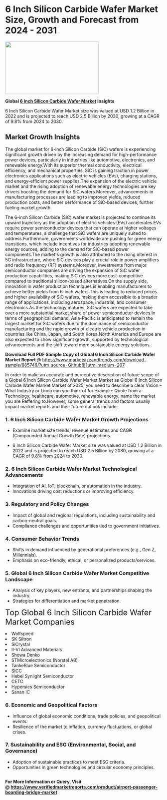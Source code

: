 <H1>6 Inch Silicon Carbide Wafer Market Size, Growth and Forecast from 2024 - 2031</H1><img class="aligncenter size-medium wp-image-584254" src="https://thirdeyenews.in/wp-content/uploads/2024/09/Global-Market-Research-300x168.jpeg" alt="" width="300" height="168" /><p><strong>Global&nbsp;<a href="https://www.marketsizeandtrends.com/download-sample/885746/?utm_source=Github8j?utm_medium=207">6 Inch Silicon Carbide Wafer Market</a> Insights</strong></p><p>6 Inch Silicon Carbide Wafer Market size was valued at USD 1.2 Billion in 2022 and is projected to reach USD 2.5 Billion by 2030, growing at a CAGR of 9.8% from 2024 to 2030.</p><p><h2>Market Growth Insights</h2> The global market for 6-inch Silicon Carbide (SiC) wafers is experiencing significant growth driven by the increasing demand for high-performance power devices, particularly in industries like automotive, electronics, and renewable energy.With its superior thermal conductivity, electrical efficiency, and mechanical properties, SiC is gaining traction in power electronics applications such as electric vehicles (EVs), charging stations, and energy-efficient power supplies.The expansion of the electric vehicle market and the rising adoption of renewable energy technologies are key drivers boosting the demand for SiC wafers.Moreover, advancements in manufacturing processes are leading to improved yields, reduced production costs, and better performance of SiC-based devices, further fueling market growth. <p>The 6-inch Silicon Carbide (SiC) wafer market is projected to continue its upward trajectory as the adoption of electric vehicles (EVs) accelerates.EVs require power semiconductor devices that can operate at higher voltages and temperatures, a challenge that SiC wafers are uniquely suited to address.Furthermore, governments worldwide are pushing for green energy transitions, which include incentives for industries adopting renewable energy sources, adding to the demand for SiC-based power components.The market's growth is also attributed to the rising interest in 5G infrastructure, where SiC devices play a crucial role in power amplifiers and radio frequency (RF) systems.Moreover, investments from major semiconductor companies are driving the expansion of SiC wafer production capabilities, making SiC devices more cost-competitive compared to traditional silicon-based alternatives.On the supply side, innovation in wafer production techniques is enabling manufacturers to achieve better yields from 6-inch wafers.This is leading to reduced prices and higher availability of SiC wafers, making them accessible to a broader range of applications, including aerospace, industrial, and consumer electronics.As the technology matures, SiC wafers are expected to take over a more substantial market share of power semiconductor devices.In terms of geographical demand, Asia-Pacific is anticipated to remain the largest market for SiC wafers due to the dominance of semiconductor manufacturing and the rapid growth of electric vehicle production in countries like China, Japan, and South Korea.North America and Europe are also expected to show significant growth, supported by technological advancements and the shift toward more sustainable energy solutions.</p> <p></p><p><span class=""><strong>Download Full PDF Sample Copy of Global 6 Inch Silicon Carbide Wafer Market Report</strong> @ <a href="https://www.marketsizeandtrends.com/download-sample/885746/?utm_source=Github8j?utm_medium=207" target="_blank">https://www.marketsizeandtrends.com/download-sample/885746/?utm_source=Github8j?utm_medium=207</a></span></p><p>In order to make an accurate and perceptive description of future scope of a Global&nbsp;6 Inch Silicon Carbide Wafer Market Market as Global&nbsp;6 Inch Silicon Carbide Wafer Market Market of 2025, you need to describe a clear Vision &ndash; What Industry or Linda can you think of for example: Quote from a Technology, healthcare, automotive, renewable energy, name the market you are Reffering to.However, some general trends and factors usually impact market reports and their future outlook include:</p><h3>1.&nbsp;<strong>6 Inch Silicon Carbide Wafer Market Growth Projections</strong></h3><ul><li>Examine market size trends, revenue estimates and CAGR (Compounded Annual Growth Rate) projections.</li><li><p>6 Inch Silicon Carbide Wafer Market size was valued at USD 1.2 Billion in 2022 and is projected to reach USD 2.5 Billion by 2030, growing at a CAGR of 9.8% from 2024 to 2030.</p></li></ul><h3>2.&nbsp;<strong>6 Inch Silicon Carbide Wafer Market Technological Advancements</strong></h3><ul><li>Integration of AI, IoT, blockchain, or automation in the industry.</li><li>Innovations driving cost reductions or improving efficiency.</li></ul><h3>3.&nbsp;<strong>Regulatory and Policy Changes</strong></h3><ul><li>Impact of global and regional regulations, including sustainability and carbon-neutral goals.</li><li>Compliance challenges and opportunities tied to government initiatives.</li></ul><h3>4.&nbsp;<strong>Consumer Behavior Trends</strong></h3><ul><li>Shifts in demand influenced by generational preferences (e.g., Gen Z, Millennials).</li><li>Emphasis on eco-friendly, ethical, or personalized products/services.</li></ul><h3>5.&nbsp;<strong>Global 6 Inch Silicon Carbide Wafer Market Competitive Landscape</strong></h3><ul><li>Analysis of key players, new entrants, and partnerships shaping the industry.</li><li>Strategies for differentiation and market penetration.</li></ul><p data-pm-slice="1 1 []"><span style="color: inherit; font-family: inherit; font-size: 25px;">Top Global 6 Inch Silicon Carbide Wafer Market Companies</span></p><div class="" data-test-id=""><p><li>Wolfspeed</li><li> SK Siltron</li><li> SiCrystal</li><li> II-VI Advanced Materials</li><li> Showa Denko</li><li> STMicroelectronics (Norstel AB)</li><li> TankeBlue Semiconductor</li><li> SICC</li><li> Hebei Synlight Semiconductor</li><li> CETC</li><li> Hypersics Semiconductor</li><li> Sanan IC</li></p></div><h3>6.&nbsp;<strong>Economic and Geopolitical Factors</strong></h3><ul><li>Influence of global economic conditions, trade policies, and geopolitical events.</li><li>Resilience of the market to inflation, currency fluctuations, or global crises.</li></ul><h3>7.&nbsp;<strong>Sustainability and ESG (Environmental, Social, and Governance)</strong></h3><ul><li>Adoption of sustainable practices to meet ESG criteria.</li><li>Opportunities in green technologies and circular economy principles.</li></ul><h2><strong style="font-size: 14px;">For More Information or Query, Visit @&nbsp;</strong><a style="background-color: #ffffff; font-size: 14px;" href="https://www.marketsizeandtrends.com/report/6-inch-silicon-carbide-wafer-market/" target="_blank">https://www.verifiedmarketreports.com/product/airport-passenger-boarding-bridge-market</a></h2>